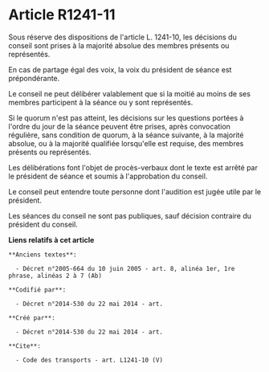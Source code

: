 # Article R1241-11

Sous réserve des dispositions de l'article L. 1241-10, les décisions du conseil sont prises à la majorité absolue des membres
présents ou représentés. 

En cas de partage égal des voix, la voix du président de séance est prépondérante. 

Le conseil ne peut délibérer valablement que si la moitié au moins de ses membres participent à la séance ou y sont
représentés. 

Si le quorum n'est pas atteint, les décisions sur les questions portées à l'ordre du jour de la séance peuvent être prises,
après convocation régulière, sans condition de quorum, à la séance suivante, à la majorité absolue, ou à la majorité
qualifiée lorsqu'elle est requise, des membres présents ou représentés. 

Les délibérations font l'objet de procès-verbaux dont le texte est arrêté par le président de séance et soumis à
l'approbation du conseil. 

Le conseil peut entendre toute personne dont l'audition est jugée utile par le président. 

Les séances du conseil ne sont pas publiques, sauf décision contraire du président du conseil.

**Liens relatifs à cet article**

	**Anciens textes**:

	  - Décret n°2005-664 du 10 juin 2005 - art. 8, alinéa 1er, 1re phrase, alinéas 2 à 7 (Ab)

	**Codifié par**:

	  - Décret n°2014-530 du 22 mai 2014 - art.

	**Créé par**:

	  - Décret n°2014-530 du 22 mai 2014 - art.

	**Cite**:

	  - Code des transports - art. L1241-10 (V)
